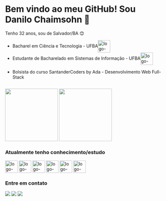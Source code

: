 # Bem vindo ao meu GitHub! Sou Danilo Chaimsohn 👋

 Tenho 32 anos, sou de Salvador/BA 😊

- <div> Bacharel em Ciência e Tecnologia - UFBA<img align="center" alt="logo-java" height="40" width="40" src="https://proext.ufba.br/sites/proext.ufba.br/files/svg_brasao-ufba.svg" /></div>
- <div> Estudante de Bacharelado em Sistemas de Informação - UFBA<img align="center" alt="logo-java" height="40" width="40" src="https://proext.ufba.br/sites/proext.ufba.br/files/svg_brasao-ufba.svg" /></div>

- Bolsista do curso SantanderCoders by Ada - Desenvolvimento Web Full-Stack

  ##
<div>
<!--  <a href="https://www.linkedin.com/in/chaimsohn" /> -->
        <img height=170em src= https://github-readme-stats.vercel.app/api?username=chaimsohn&show_icons=true&count_private=true&theme=tokyonight>
        <img height=170em  src= https://github-readme-stats.vercel.app/api/top-langs/?username=chaimsohn&layout=donut&theme=tokyonight>
<!-- https://github.com/anuraghazra/github-readme-stats/blob/master/docs/readme_pt-BR.md -->
</div>

### Atualmente tenho conhecimento/estudo 

<div>
  <img align="center" alt="logo-java" height="40" width="40" src="https://cdn.jsdelivr.net/gh/devicons/devicon/icons/java/java-original.svg" /> 
  <img align="center" alt="logo-java" height="40" width="40" src="https://cdn.jsdelivr.net/gh/devicons/devicon/icons/angularjs/angularjs-plain.svg" /> 
  <img align="center" alt="logo-java" height="40" width="40" src="https://cdn.jsdelivr.net/gh/devicons/devicon/icons/html5/html5-original.svg" /> 
  <img align="center" alt="logo-java" height="40" width="40" src="https://cdn.jsdelivr.net/gh/devicons/devicon/icons/css3/css3-original.svg" /> 
  <img align="center" alt="logo-java" height="40" width="40" src="https://cdn.jsdelivr.net/gh/devicons/devicon/icons/spring/spring-original.svg" /> 
  <img align="center" alt="logo-java" height="40" width="40" src="https://cdn.jsdelivr.net/gh/devicons/devicon/icons/javascript/javascript-original.svg" /> 
</div>


### Entre em contato

<div>
  <a href="https://www.linkedin.com/in/danilo-chaimsohn" target="_blank"><img src="https://img.shields.io/badge/-LinkedIn-%230077B5?style=for-the-badge&logo=linkedin&logoColor=white" target="_blank"></a>
  <a href="https://www.instagram.com/danchaimsohn/" target="_blank"><img src="https://img.shields.io/badge/Instagram-E4405F?style=for-the-badge&logo=instagram&logoColor=white" target="_blank"></a>
 <a href = "mailto:yoguto@gmail.com"><img src="https://img.shields.io/badge/-Gmail-%23333?style=for-the-badge&logo=gmail&logoColor=white" target="_blank"></a>
</div>
<!--
**chaimsohn/chaimsohn** is a ✨ _special_ ✨ repository because its `README.md` (this file) appears on your GitHub profile.

Here are some ideas to get you started:

- 🔭 I’m currently working on ...
- 🌱 I’m currently learning ...
- 👯 I’m looking to collaborate on ...
- 🤔 I’m looking for help with ...
- 💬 Ask me about ...
- 📫 How to reach me: ...
- 😄 Pronouns: ...
- ⚡ Fun fact: ...
-->
